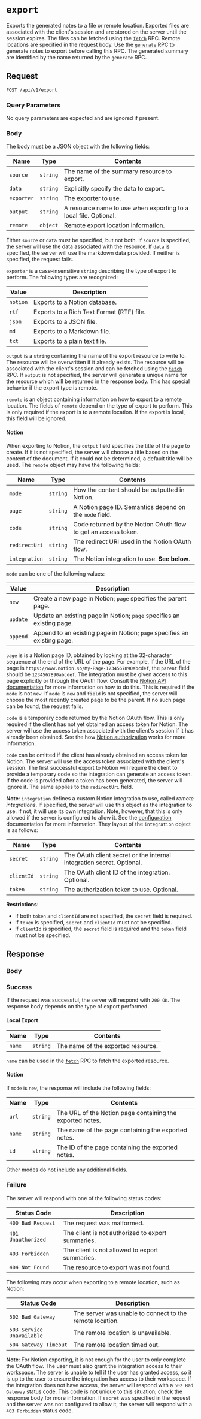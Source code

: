 # `export`

Exports the generated notes to a file or remote location. Exported files are associated with the client's session and are stored on the server until the session expires. The files can be fetched using the [`fetch`](FETCH.md) RPC. Remote locations are specified in the request body. Use the [`generate`](GENERATE.md) RPC to generate notes to export before calling this RPC. The generated summary are identified by the name returned by the `generate` RPC.

## Request

`POST /api/v1/export`

### Query Parameters

No query parameters are expected and are ignored if present.

### Body

The body must be a JSON object with the following fields:

| Name | Type | Contents |
| ---- | ---- | ----------- |
| `source` | `string` | The name of the summary resource to export. |
| `data` | `string` | Explicitly specify the data to export. |
| `exporter` | `string` | The exporter to use. |
| `output` | `string` | A resource name to use when exporting to a local file. Optional. |
| `remote` | `object` | Remote export location information. |

Either `source` or `data` must be specified, but not both. If `source` is specified, the server will use the data associated with the resource. If `data` is specified, the server will use the markdown data provided. If neither is specified, the request fails.

`exporter` is a case-insensitive `string` describing the type of export to perform. The following types are recognized:

| Value | Description |
| ----- | ----------- |
| `notion` | Exports  to a Notion database. |
| `rtf` | Exports to a Rich Text Format (RTF) file. |
| `json` | Exports to a JSON file. |
| `md` | Exports to a Markdown file. |
| `txt` | Exports to a plain text file. |

`output` is a `string` containing the name of the export resource to write to. The resource will be overwritten if it already exists. The resource will be associated with the client's session and can be fetched using the [`fetch`](FETCH.md) RPC. If `output` is not specified, the server will generate a unique name for the resource which will be returned in the response body. This has special behavior if the export type is remote.

`remote` is an object containing information on how to export to a remote location. The fields of `remote` depend on the type of export to perform. This is only required if the export is to a remote location. If the export is local, this field will be ignored.

#### Notion

When exporting to Notion, the `output` field specifies the title of the page to create. If it is not specified, the server will choose a title based on the content of the document. If it could not be determined, a default title will be used. The `remote` object may have the following fields:

| Name | Type | Contents |
| ---- | ---- | -------- |
| `mode` | `string` | How the content should be outputted in Notion. |
| `page` | `string` | A Notion page ID. Semantics depend on the `mode` field. |
| `code` | `string` | Code returned by the Notion OAuth flow to get an access token. |
| `redirectUri` | `string` | The redirect URI used in the Notion OAuth flow. |
| `integration` | `string` | The Notion integration to use. **See below**. |

`mode` can be one of the following values:

| Value | Description |
| ----- | ----------- |
| `new` | Create a new page in Notion; `page` specifies the parent page. |
| `update` | Update an existing page in Notion; `page` specifies an existing page. |
| `append` | Append to an existing page in Notion; `page` specifies an existing page. |

`page` is is a Notion page ID, obtained by looking at the 32-character sequence at the end of the URL of the page. For example, if the URL of the page is `https://www.notion.so/My-Page-1234567890abcdef`, the `parent` field should be `1234567890abcdef`. The integration must be given access to this page explicitly or through the OAuth flow. Consult the [Notion API documentation](https://developers.notion.com/) for more information on how to do this. This is required if the `mode` is not `new`. If `mode` is `new` and `field` is not specified, the server will choose the most recently created page to be the parent. If no such page can be found, the request fails.

`code` is a temporary code returned by the Notion OAuth flow. This is only required if the client has not yet obtained an access token for Notion. The server will use the access token associated with the client's session if it has already been obtained. See the how [Notion authorization](https://developers.notion.com/docs/authorization) works for more information.

`code` can be omitted if the client has already obtained an access token for Notion. The server will use the access token associated with the client's session. The first successful export to Notion will require the client to provide a temporary code so the integration can generate an access token. If the code is provided after a token has been generated, the server will ignore it. The same applies to the `redirectUri` field.

**Note**: `integration` defines a custom Notion integration to use, called *remote integrations*. If specified, the server will use this object as the integration to use. If not, it will use its own integration. Note, however, that this is only allowed if the server is configured to allow it. See the [configuration](CONFIGURATION.md) documentation for more information. They layout of the `integration` object is as follows:

| Name | Type | Contents |
| ---- | ---- | -------- |
| `secret` | `string` | The OAuth client secret or the internal integration secret. Optional. |
| `clientId` | `string` | The OAuth client ID of the integration. Optional. |
| `token` | `string` | The authorization token to use. Optional. |

**Restrictions**:

- If both `token` and `clientId` are not specified, the `secret` field is required.
- If `token` is specified, `secret` and `clientId` must not be specified.
- If `clientId` is specified, the `secret` field is required and the `token` field must not be specified.

## Response

### Body

### Success

If the request was successful, the server will respond with `200 OK`. The response body depends on the type of export performed.

#### Local Export

| Name | Type | Contents |
| ---- | ---- | -------- |
| `name` | `string` | The name of the exported resource. |

`name` can be used in the [`fetch`](FETCH.md) RPC to fetch the exported resource.

#### Notion

If `mode` is `new`, the response will include the following fields:

| Name | Type | Contents |
| ---- | ---- | -------- |
| `url` | `string` | The URL of the Notion page containing the exported notes. |
| `name` | `string` | The name of the page containing the exported notes. |
| `id` | `string` | The ID of the page containing the exported notes. |

Other modes do not include any additional fields.

### Failure

The server will respond with one of the following status codes:

| Status Code | Description |
| ----------- | ----------- |
| `400 Bad Request` | The request was malformed. |
| `401 Unauthorized` | The client is not authorized to export summaries. |
| `403 Forbidden` | The client is not allowed to export summaries.  |
| `404 Not Found` | The resource to export was not found. |

The following may occur when exporting to a remote location, such as Notion:

| Status Code | Description |
| ----------- | ----------- |
| `502 Bad Gateway` | The server was unable to connect to the remote location. |
| `503 Service Unavailable` | The remote location is unavailable. |
| `504 Gateway Timeout` | The remote location timed out. |

**Note**: For Notion exporting, it is not enough for the user to only complete the OAuth flow. The user must also grant the integration access to their workspace. The server is unable to tell if the user has granted access, so it is up to the user to ensure the integration has access to their workspace. If the integration does not have access, the server will respond with a `502 Bad Gateway` status code. This code is not unique to this situation; check the response body for more information. If `secret` was specified in the request and the server was not configured to allow it, the server will respond with a `403 Forbidden` status code.
